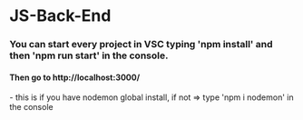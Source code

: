 # JS-Back-End

<h3> You can start every project in VSC typing 'npm install' and then 'npm run start' in the console. </h3>
<h4> Then go to http://localhost:3000/ </h4>
<p>- this is if you have nodemon global install, if not => type 'npm i nodemon' in the console</p>
